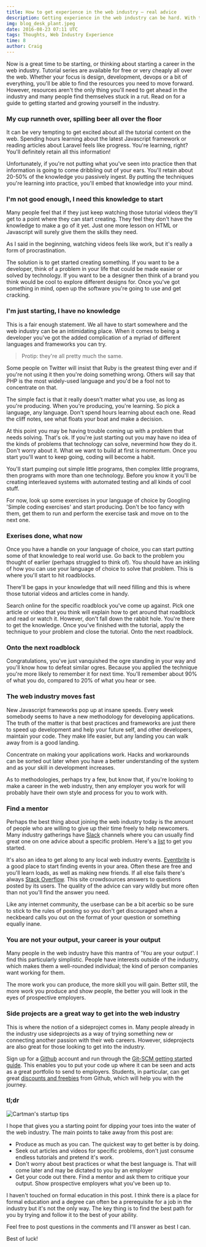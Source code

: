 ```yaml
---
title: How to get experience in the web industry – real advice
description: Getting experience in the web industry can be hard. With the right approach and an inquisitive mind getting an opening is easier than you think.
img: blog_desk_plant.jpeg
date: 2016-08-23 07:11 UTC
tags: Thoughts, Web Industry Experience
time: 8
author: Craig
---
```


Now is a great time to be starting, or thinking about starting a career in the web industry. Tutorial series are available for free or very cheaply all over the web. Whether your focus is design, development, devops or a bit of everything, you'll be able to find the resources you need to move forward. However, resources aren't the only thing you'll need to get ahead in the industry and many people find themselves stuck in a rut. Read on for a guide to getting started and growing yourself in the industry.

### My cup runneth over, spilling beer all over the floor

It can be very tempting to get excited about all the tutorial content on the web. Spending hours learning about the latest Javascript framework or reading articles about Laravel feels like progress. You're learning, right? You'll definitely retain all this information! 

Unfortunately, if you're not putting what you've seen into practice then that information is going to come dribbling out of your ears. You'll retain about 20-50% of the knowledge you passively ingest. By putting the techniques you're learning into practice, you'll embed that knowledge into your mind.

### I'm not good enough, I need this knowledge to start

Many people feel that if they just keep watching those tutorial videos they'll get to a point where they can start creating. They feel they don't have the knowledge to make a go of it yet. Just one more lesson on HTML or Javascript will surely give them the skills they need. 

As I said in the beginning, watching videos feels like work, but it's really a form of procrastination. 

The solution is to get started creating something. If you want to be a developer, think of a problem in your life that could be made easier or solved by technology. If you want to be a designer then think of a brand you think would be cool to explore different designs for. Once you've got something in mind, open up the software you're going to use and get cracking.

### I'm just starting, I have no knowledge

This is a fair enough statement. We all have to start somewhere and the web industry can be an intimidating place. When it comes to being a developer you've got the added complication of a myriad of different languages and frameworks you can try. 

>Protip: they're all pretty much the same. 

Some people on Twitter will insist that Ruby is the greatest thing ever and if you're not using it then you're doing something wrong. Others will say that PHP is the most widely-used language and you'd be a fool not to concentrate on that. 

The simple fact is that it really doesn't matter what you use, as long as you're producing. When you're producing, you're learning. So pick a language, any language. Don't spend hours learning about each one. Read the cliff notes, see what floats your boat and make a decision.

At this point you may be having trouble coming up with a problem that needs solving. That's ok. If you're just starting out you may have no idea of the kinds of problems that technology can solve, nevermind how they do it. Don't worry about it. What we want to build at first is momentum. Once you start you'll want to keep going, coding will become a habit. 

You'll start pumping out simple little programs, then complex little programs, then programs with more than one technology. Before you know it you'll be creating interleaved systems with automated testing and all kinds of cool stuff. 

For now, look up some exercises in your language of choice by Googling 'Simple coding exercises' and start producing. Don't be too fancy with them, get them to run and perform the exercise task and move on to the next one.

### Exerises done, what now

Once you have a handle on your language of choice, you can start putting some of that knowledge to real world use. Go back to the problem you thought of earlier (perhaps struggled to think of). You should have an inkling of how you can use your language of choice to solve that problem. This is where you'll start to hit roadblocks. 

There'll be gaps in your knowledge that will need filling and this is where those tutorial videos and articles come in handy.

Search online for the specific roadblock you've come up against. Pick one article or video that you think will explain how to get around that roadblock and read or watch it. However, don't fall down the rabbit hole. You're there to get the knowledge. Once you've finished with the tutorial, apply the technique to your problem and close the tutorial. Onto the next roadblock. 

### Onto the next roadblock

Congratulations, you've just vanquished the ogre standing in your way and you'll know how to defeat similar ogres. Because you applied the technique you're more likely to remember it for next time. You'll remember about 90% of what you do, compared to 20% of what you hear or see.

### The web industry moves fast

New Javascript frameworks pop up at insane speeds. Every week somebody seems to have a new methodology for developing applications. The truth of the matter is that best practices and frameworks are just there to speed up development and help your future self, and other developers, maintain your code. They make life easier, but any landing you can walk away from is a good landing. 

Concentrate on making your applications work. Hacks and workarounds can be sorted out later when you have a better understanding of the system and as your skill in development increases. 

As to methodologies, perhaps try a few, but know that, if you're looking to make a career in the web industry, then any employer you work for will probably have their own style and process for you to work with.

### Find a mentor

Perhaps the best thing about joining the web industry today is the amount of people who are willing to give up their time freely to help newcomers. Many industry gatherings have [Slack](https://slack.com/) channels where you can usually find great one on one advice about a specific problem. Here's a [list](http://techbeacon.com/46-slack-groups-developers) to get you started.

It's also an idea to get along to any local web industry events. [Eventbrite](https://www.eventbrite.co.uk/) is a good place to start finding events in your area. Often these are free and you'll learn loads, as well as making new friends. If all else fails there's always [Stack Overflow](http://stackoverflow.com/). This site crowdsources answers to questions posted by its users. The quality of the advice can vary wildly but more often than not you'll find the answer you need. 

Like any internet community, the userbase can be a bit acerbic so be sure to stick to the rules of posting so you don't get discouraged when a neckbeard calls you out on the format of your question or something equally inane.

### You are not your output, your career is your output

Many people in the web industry have this mantra of 'You are your output'. I find this particularly simplistic. People have interests outside of the industry, which makes them a well-rounded individual; the kind of person companies want working for them. 

The more work you can produce, the more skill you will gain. Better still, the more work you produce and show people, the better you will look in the eyes of prospective employers.

### Side projects are a great way to get into the web industry

This is where the notion of a sideproject comes in. Many people already in the industry use sideprojects as a way of trying something new or connecting another passion with their web careers. However, sideprojects are also great for those looking to get into the industry. 

Sign up for a [Github](https://github.com) account and run through the [Git-SCM getting started guide](https://git-scm.com/book/en/v1/Getting-Started). This enables you to put your code up where it can be seen and acts as a great portfolio to send to employers. Students, in particular, can get great [discounts and freebies](https://education.github.com/) from Github, which will help you with the journey.

### tl;dr

![Cartman's startup tips](/img/blog_cartman_startup.png)

I hope that gives you a starting point for dipping your toes into the water of the web industry. The main points to take away from this post are:

- Produce as much as you can. The quickest way to get better is by doing.
- Seek out articles and videos for specific problems, don't just consume endless tutorials and pretend it's work.
- Don't worry about best practices or what the best language is. That will come later and may be dictated to you by an employer
- Get your code out there. Find a mentor and ask them to critique your output. Show prospective employers what you've been up to.

I haven't touched on formal education in this post. I think there is a place for formal education and a degree can often be a prerequisite for a job in the industry but it's not the only way. The key thing is to find the best path for you by trying and follow it to the best of your ability.

Feel free to post questions in the comments and I'll answer as best I can.

Best of luck!